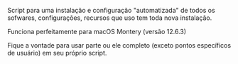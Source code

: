 Script para uma instalação e configuração "automatizada" de todos os sofwares, configurações, recursos que uso tem toda nova instalação.

Funciona perfeitamente para macOS Montery (versão 12.6.3)

Fique a vontade para usar parte ou ele completo (exceto pontos específicos de usuário) em seu próprio script.
